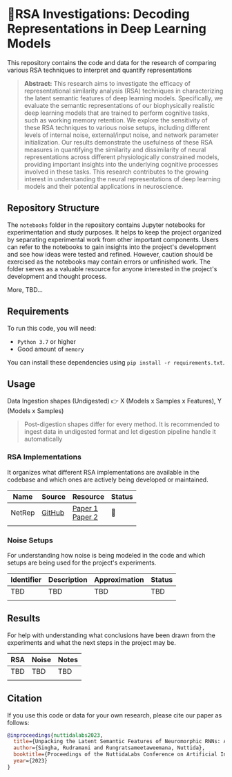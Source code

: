 # 🔎RSA Investigations: Decoding Representations in Deep Learning Models

This repository contains the code and data for the research of comparing various RSA techniques to interpret and quantify representations

> **Abstract:** This research aims to investigate the efficacy of representational similarity analysis (RSA) techniques in characterizing the latent semantic features of deep learning models. Specifically, we evaluate the semantic representations of our biophysically realistic deep learning models that are trained to perform cognitive tasks, such as working memory retention. We explore the sensitivity of these RSA techniques to various noise setups, including different levels of internal noise, external/input noise, and network parameter initialization. Our results demonstrate the usefulness of these RSA measures in quantifying the similarity and dissimilarity of neural representations across different physiologically constrained models, providing important insights into the underlying cognitive processes involved in these tasks. This research contributes to the growing interest in understanding the neural representations of deep learning models and their potential applications in neuroscience.

## Repository Structure

The `notebooks` folder in the repository contains Jupyter notebooks for experimentation and study purposes. It helps to keep the project organized by separating experimental work from other important components. Users can refer to the notebooks to gain insights into the project's development and see how ideas were tested and refined. However, caution should be exercised as the notebooks may contain errors or unfinished work. The folder serves as a valuable resource for anyone interested in the project's development and thought process.

More, TBD...

## Requirements

To run this code, you will need:

- `Python 3.7` or higher
- Good amount of `memory`

You can install these dependencies using `pip install -r requirements.txt`.

## Usage

Data Ingestion shapes (Undigested) 👉 X (Models x Samples x Features), Y (Models x Samples)

> Post-digestion shapes differ for every method. It is recommended to ingest data in undigested format and let digestion pipeline handle it automatically

### RSA Implementations

It organizes what different RSA implementations are available in the codebase and which ones are actively being developed or maintained.

| Name   | Source                                    | Resource                                                                                       | Status |
| ------ | ----------------------------------------- | ---------------------------------------------------------------------------------------------- | ------ |
| NetRep | [GitHub](https://github.com/ahwillia/netrep) | [Paper 1](https://arxiv.org/pdf/2110.14739.pdf)<br />[Paper 2](https://arxiv.org/pdf/2211.11665.pdf) | 🚧     |
|        |                                           |                                                                                                |        |

### Noise Setups

For understanding how noise is being modeled in the code and which setups are being used for the project's experiments.

| Identifier | Description | Approximation | Status |
| ---------- | ----------- | ------------- | ------ |
| TBD        | TBD         | TBD           | TBD    |
|            |             |               |        |

## Results

For help with understanding what conclusions have been drawn from the experiments and what the next steps in the project may be.

| RSA | Noise | Notes |
| --- | ----- | ----- |
| TBD | TBD   | TBD   |
|     |       |       |

## Citation

If you use this code or data for your own research, please cite our paper as follows:

```BibTeX
@inproceedings{nuttidalabs2023,
  title={Unpacking the Latent Semantic Features of Neuromorphic RNNs: An RSA Analysis},
  author={Singha, Rudramani and Rungratsameetaweemana, Nuttida},
  booktitle={Proceedings of the NuttidaLabs Conference on Artificial Intelligence and Neuroscience},
  year={2023}
}
```
